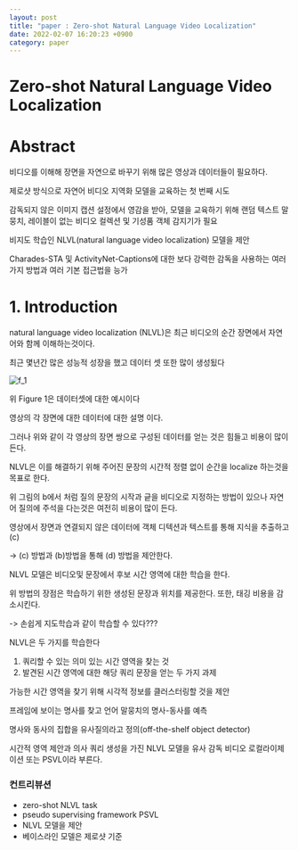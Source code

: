 ```yaml
---
layout: post
title: "paper : Zero-shot Natural Language Video Localization"
date: 2022-02-07 16:20:23 +0900
category: paper
---
```


# Zero-shot Natural Language Video Localization



# Abstract 

비디오를 이해해 장면을 자연으로 바꾸기 위해 많은 영상과 데이터들이 필요하다.

제로샷 방식으로 자연어 비디오 지역화 모델을 교육하는 첫 번째 시도

감독되지 않은 이미지 캡션 설정에서 영감을 받아, 모델을 교육하기 위해 랜덤 텍스트 말뭉치, 레이블이 없는 비디오 컬렉션 및 기성품 객체 감지기가 필요

비지도 학습인 NLVL(natural language video localization) 모델을 제안 

 Charades-STA 및 ActivityNet-Captions에 대한 보다 강력한 감독을 사용하는 여러 가지 방법과 여러 기본 접근법을 능가



# 1. Introduction

natural language video localization (NLVL)은 최근 비디오의 순간 장면에서 자연어와 함께 이해하는것이다.

최근 몇년간 많은 성능적 성장을 했고 데이터 셋 또한 많이 생성됬다 

![f_1](E:\code\whtngus.github.io\img\2022\Zero-shot_Natural_Language_Video_Localization\f_1.PNG)

위 Figure 1은 데이터셋에 대한 예시이다 

영상의 각 장면에 대한 데이터에 대한 설명 이다.

그러나 위와 같이 각 영상의 장면 쌍으로 구성된 데이터를 얻는 것은 힘들고 비용이 많이 든다.

NLVL은 이를 해결하기 위해 주어진 문장의 시간적 정렬 없이 순간을 localize 하는것을 목표로 한다.

위 그림의 b에서 처럼 질의 문장의 시작과 긑을 비디오로 지정하는 방법이 있으나 자연어 질의에 주석을 다는것은 여전히 비용이 많이 든다.

영상에서 장면과 연결되지 않은 데이터에 객체 디텍션과 텍스트를 통해 지식을 추출하고 (c)

-> (c) 방법과 (b)방법을 통해 (d) 방법을 제안한다.



NLVL 모델은 비디오및 문장에서 후보 시간 영역에 대한 학습을 한다.

위 방법의 장점은 학습하기 위한 생성된 문장과 위치를 제공한다. 또한,  태깅 비용을 감소시킨다.

-> 손쉽게 지도학습과 같이 학습할 수 있다??? 

NLVL은 두 가지를 학습한다

1) 쿼리할 수 있는 의미 있는 시간 영역을 찾는 것
2) 발견된 시간 영역에 대한 해당 쿼리 문장을 얻는 두 가지 과제

가능한 시간 영역을 찾기 위해 시각적 정보를 클러스터링할 것을 제안

프레임에 보이는 명사를 찾고 언어 말뭉치의 명사-동사를 예측

명사와 동사의 집합을 유사질의라고 정의(off-the-shelf object detector)

시간적 영역 제안과 의사 쿼리 생성을 가진 NLVL 모델을 유사 감독 비디오 로컬라이제이션 또는 PSVL이라 부른다.

### 컨트리뷰션

- zero-shot NLVL task
- pseudo supervising framework PSVL
- NLVL 모델을 제안
- 베이스라인 모델은 제로샷 기준











